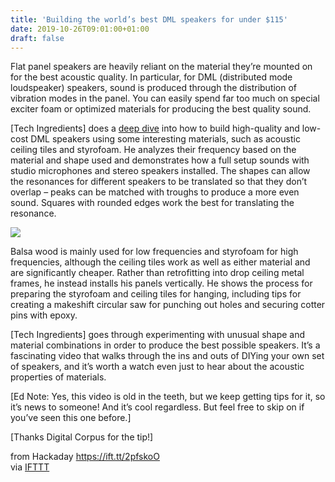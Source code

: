 ```yaml
---
title: 'Building the world’s best DML speakers for under $115'
date: 2019-10-26T09:01:00+01:00
draft: false
---
```


Flat panel speakers are heavily reliant on the material they’re mounted on for the best acoustic quality. In particular, for DML (distributed mode loudspeaker) speakers, sound is produced through the distribution of vibration modes in the panel. You can easily spend far too much on special exciter foam or optimized materials for producing the best quality sound.

\[Tech Ingredients\] does a [deep dive](https://www.youtube.com/watch?v=CKIye4RZ-5k) into how to build high-quality and low-cost DML speakers using some interesting materials, such as acoustic ceiling tiles and styrofoam. He analyzes their frequency based on the material and shape used and demonstrates how a full setup sounds with studio microphones and stereo speakers installed. The shapes can allow the resonances for different speakers to be translated so that they don’t overlap – peaks can be matched with troughs to produce a more even sound. Squares with rounded edges work the best for translating the resonance.

![](https://hackaday.com/wp-content/uploads/2019/10/Screen-Shot-2019-10-14-at-6.25.08-PM.png?w=400)

Balsa wood is mainly used for low frequencies and styrofoam for high frequencies, although the ceiling tiles work as well as either material and are significantly cheaper. Rather than retrofitting into drop ceiling metal frames, he instead installs his panels vertically. He shows the process for preparing the styrofoam and ceiling tiles for hanging, including tips for creating a makeshift circular saw for punching out holes and securing cotter pins with epoxy.

\[Tech Ingredients\] goes through experimenting with unusual shape and material combinations in order to produce the best possible speakers. It’s a fascinating video that walks through the ins and outs of DIYing your own set of speakers, and it’s worth a watch even just to hear about the acoustic properties of materials.

\[Ed Note: Yes, this video is old in the teeth, but we keep getting tips for it, so it’s news to someone! And it’s cool regardless. But feel free to skip on if you’ve seen this one before.\]  

\[Thanks Digital Corpus for the tip!\]

  
  
from Hackaday https://ift.tt/2pfskoO  
via [IFTTT](https://ifttt.com/?ref=da&site=blogger)